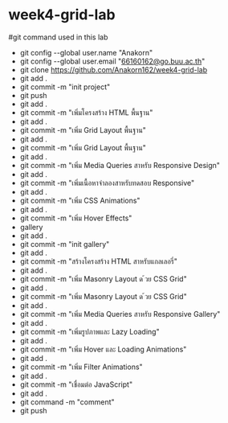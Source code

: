 # week4-grid-lab

#git command used in this lab

- git config --global user.name "Anakorn"
- git config --global user.email "66160162@go.buu.ac.th"
- git clone https://github.com/Anakorn162/week4-grid-lab
- git add .
- git commit -m "init project"
- git push
- git add .
- git commit -m "เพิ่มโครงสร้าง HTML พื้นฐาน"
- git add .
- git commit -m "เพิ่ม Grid Layout พื้นฐาน"
- git add .
- git commit -m "เพิ่ม Grid Layout พื้นฐาน"
- git add .
- git commit -m "เพิ่ม Media Queries สาหรับ Responsive Design"
- git add .
- git commit -m "เพิ่มเนื้อหาจําลองสาหรับทดสอบ Responsive"
- git add .
- git commit -m "เพิ่ม CSS Animations"
- git add .
- git commit -m "เพิ่ม Hover Effects"
- gallery
- git add .
- git commit -m "init gallery"
- git add .
- git commit -m "สร้างโครงสร้าง HTML สาหรับแกลเลอรี่"
- git add .
- git commit -m "เพิ่ม Masonry Layout ด ้วย CSS Grid"
- git add .
- git commit -m "เพิ่ม Masonry Layout ด ้วย CSS Grid"
- git add .
- git commit -m "เพิ่ม Media Queries สาหรับ Responsive Gallery"
- git add .
- git commit -m "เพิ่มรูปภาพและ Lazy Loading"
- git add .
- git commit -m "เพิ่ม Hover และ Loading Animations"
- git add .
- git commit -m "เพิ่ม Filter Animations"
- git add .
- git commit -m "เชื่อมต่อ JavaScript"
- git add .
- git command -m "comment"
- git push